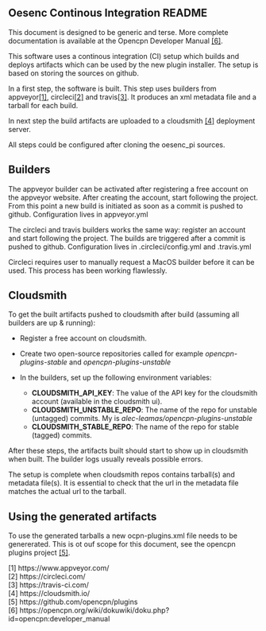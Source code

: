 Oesenc Continous Integration README
-----------------------------------

This document is designed to be generic and terse. More complete 
documentation is available at the Opencpn Developer Manual [[6]](#fn6).

This software uses a continous integration (CI) setup which builds and
deploys artifacts which can be used by the new plugin installer. The
setup is based on storing the sources on github.

In a first step, the software is built. This step uses builders from
appveyor[[1]](#fn1), circleci[[2]](#fn2) and travis[[3]](#fn3). It
produces an xml metadata file and a tarball for each build.

In next step the build artifacts are uploaded to a cloudsmith [[4]](#fn4)
deployment server.

All steps could be configured after cloning the oesenc\_pi sources.

Builders
--------

The appveyor builder can be activated after registering a free account
on the appveyor website. After creating the account, start following the 
project. From this point a new build is initiated as soon as a commit is
pushed to github. Configuration lives in appveyor.yml

The circleci and travis builders works the same way: register an account
and start following the project. The builds are triggered after a commit
is pushed to github. Configuration lives in .circleci/config.yml and
.travis.yml

Circleci requires user to manually request a MacOS builder before it can
be used. This process has been working flawlessly.


Cloudsmith
----------
To get the built artifacts pushed to cloudsmith after build (assuming all
builders are up & running):

  - Register a free account on cloudsmith.
  - Create two open-source repositories called for example 
    *opencpn-plugins-stable* and *opencpn-plugins-unstable*
  - In the builders, set up the following environment variables:

     - **CLOUDSMITH_API_KEY**: The value of the API key for the cloudsmith
       account (available in the cloudsmith ui).
     - **CLOUDSMITH_UNSTABLE_REPO**: The name of the repo for unstable
       (untagged) commits. My is *alec-leamas/opencpn-plugins-unstable*
     - **CLOUDSMITH_STABLE_REPO**: The name of the repo for stable (tagged)
       commits.

After these steps, the artifacts built should start to show up in cloudsmith
when built. The builder logs usually reveals possible errors.

The setup is complete when cloudsmith repos contains tarball(s) and metadata 
file(s). It is essential to check that the url in the metadata file matches
the actual url to the tarball.


Using the generated artifacts
-----------------------------

To use the generated tarballs a new ocpn-plugins.xml file needs to be
genererated. This is ot ouf scope for this document, see the opencpn
plugins project [[5]](#fn5).

<div id="fn1"/> [1] https://www.appveyor.com/ <br>
<div id="fn2"/> [2] https://circleci.com/ <br>
<div id="fn3"/> [3] https://travis-ci.com/ <br>
<div id="fn4"/> [4] https://cloudsmith.io/ <br>
<div id="fn5"/> [5] https://github.com/opencpn/plugins <br>
<div id="fn6"/> [6] https://opencpn.org/wiki/dokuwiki/doku.php?id=opencpn:developer_manual <br>

